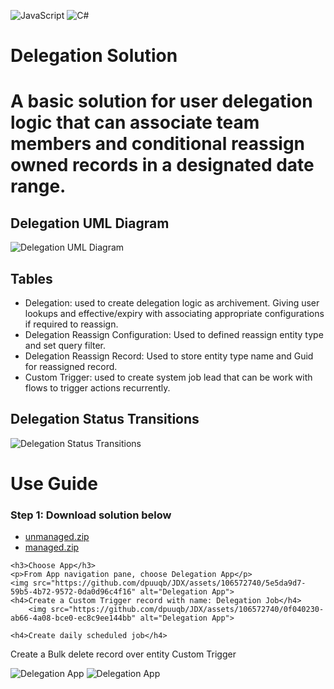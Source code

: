 ![JavaScript](https://img.shields.io/badge/javascript-%23323330.svg?style=for-the-badge&logo=javascript&logoColor=%23F7DF1E)
![C#](https://img.shields.io/badge/c%23-%23239120.svg?style=for-the-badge&logo=csharp&logoColor=white)

<h1>Delegation Solution<h1>
	A basic solution for user delegation logic that can associate team members and conditional reassign owned records in a designated date range.
<h2>Delegation UML Diagram</h2>

<img src="https://github.com/dpuuqb/JDX/assets/106572740/36ce9958-7a7d-47e3-9b4b-a3f91571b087" alt="Delegation UML Diagram">


<h2>Tables</h2>
<ul>
	<li>Delegation: used to create delegation logic as archivement. Giving user lookups and effective/expiry with associating appropriate configurations if required to reassign.</li>
	<li>Delegation Reassign Configuration: Used to defined reassign entity type and set query filter.</li>
	<li>Delegation Reassign Record: Used to store entity type name and Guid for reassigned record.</li>
	<li>Custom Trigger: used to create system job lead that can be work with flows to trigger actions recurrently.</li>
</ul>

<h2>Delegation Status Transitions</h2>
<img src="https://github.com/dpuuqb/JDX/assets/106572740/74dd1bcf-d556-482b-854a-059f24d6c5e4" alt="Delegation Status Transitions">
	
<h1>Use Guide</h1>
	<h3>Step 1: Download solution below</h3>
 	<ul>
		<li><a href="https://github.com/dpuuqb/JDX/raw/master/Delegation_1_0_0_0.zip" target="_blank" >unmanaged.zip</a></li>
		<li><a href="https://github.com/dpuuqb/JDX/raw/master/Delegation_1_0_0_0_managed.zip" target="_blank" >managed.zip</a></li>
	</ul>

  	<h3>Choose App</h3>
   	<p>From App navigation pane, choose Delegation App</p>
   	<img src="https://github.com/dpuuqb/JDX/assets/106572740/5e5da9d7-59b5-4b72-9572-0da0d96c4f16" alt="Delegation App">
   	<h4>Create a Custom Trigger record with name: Delegation Job</h4>
    	<img src="https://github.com/dpuuqb/JDX/assets/106572740/0f040230-ab66-4a08-bce0-ec8c9ee144bb" alt="Delegation App">
 	
  	<h4>Create daily scheduled job</h4>
   <p>Create a Bulk delete record over entity Custom Trigger</p>
   	<img src="https://github.com/dpuuqb/JDX/assets/106572740/6fbb821f-6fb8-41d3-a05d-24487e1ec629" alt="Delegation App">
   	<img src="https://github.com/dpuuqb/JDX/assets/106572740/a0e2eff3-cd4d-43f3-877e-be1910a75951" alt="Delegation App">
 	
 	
 		
